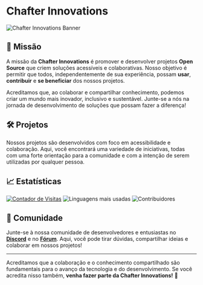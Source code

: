 # Chafter Innovations

![Chafter Innovations Banner](https://example.com/banner.jpg)

## 🚀 Missão

A missão da **Chafter Innovations** é promover e desenvolver projetos **Open Source** que criem soluções acessíveis e colaborativas. Nosso objetivo é permitir que todos, independentemente de sua experiência, possam **usar**, **contribuir** e **se beneficiar** dos nossos projetos.

Acreditamos que, ao colaborar e compartilhar conhecimento, podemos criar um mundo mais inovador, inclusivo e sustentável. Junte-se a nós na jornada de desenvolvimento de soluções que possam fazer a diferença!

## 🛠️ Projetos

Nossos projetos são desenvolvidos com foco em acessibilidade e colaboração. Aqui, você encontrará uma variedade de iniciativas, todas com uma forte orientação para a comunidade e com a intenção de serem utilizadas por qualquer pessoa.

## 📈 Estatísticas

[![Contador de Visitas](https://profile-counter.glitch.me/%7BChafterInnovations%7D/count.svg)](https://github.com/ChafterInnovations)
![Linguagens mais usadas](https://img.shields.io/github/languages/top/ChafterInnovations?style=flat-square)
![Contribuidores](https://img.shields.io/github/contributors/ChafterInnovations?style=flat-square)

## 💬 Comunidade

Junte-se à nossa comunidade de desenvolvedores e entusiastas no **[Discord](https://discord.com/invite/xyz)** e no **[Fórum](https://forum.chafterinnovations.com)**. Aqui, você pode tirar dúvidas, compartilhar ideias e colaborar em nossos projetos!

---

Acreditamos que a colaboração e o conhecimento compartilhado são fundamentais para o avanço da tecnologia e do desenvolvimento. Se você acredita nisso também, **venha fazer parte da Chafter Innovations!** 🚀
